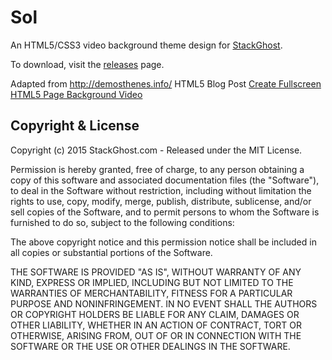# Sol

An HTML5/CSS3 video background theme design for [StackGhost](http://stackghost.com/).

To download, visit the [releases](https://github.com/StackGhost/SolTheme/releases) page.

Adapted from http://demosthenes.info/ HTML5 Blog Post [Create Fullscreen HTML5 Page Background Video](http://demosthenes.info/blog/777/Create-Fullscreen-HTML5-Page-Background-Video)

## Copyright & License

Copyright (c) 2015 StackGhost.com - Released under the MIT License.

Permission is hereby granted, free of charge, to any person obtaining a copy of this software and associated documentation files (the "Software"), to deal in the Software without restriction, including without limitation the rights to use, copy, modify, merge, publish, distribute, sublicense, and/or sell copies of the Software, and to permit persons to whom the Software is furnished to do so, subject to the following conditions:

The above copyright notice and this permission notice shall be included in all copies or substantial portions of the Software.

THE SOFTWARE IS PROVIDED "AS IS", WITHOUT WARRANTY OF ANY KIND, EXPRESS OR IMPLIED, INCLUDING BUT NOT LIMITED TO THE WARRANTIES OF MERCHANTABILITY, FITNESS FOR A PARTICULAR PURPOSE AND
NONINFRINGEMENT. IN NO EVENT SHALL THE AUTHORS OR COPYRIGHT HOLDERS BE LIABLE FOR ANY CLAIM, DAMAGES OR OTHER LIABILITY, WHETHER IN AN ACTION OF CONTRACT, TORT OR OTHERWISE, ARISING FROM, OUT OF OR IN CONNECTION WITH THE SOFTWARE OR THE USE OR OTHER DEALINGS IN THE SOFTWARE.